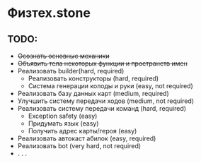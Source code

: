 # Физтех.stone

## TODO:
 * ~~Осознать основные механики~~
 * ~~Объявить тела некоторых функции и пространств имен~~
 * Реализовать builder(hard, required)
     * Реализовать конструкторы (hard, required)
     * Система генерации колоды и руки (easy, not required)
 * Реализовать базу данных карт (medium, required)
 * Улучшить систему передачи ходов (medium, not required)
 * Реализовать систему передачи команд (hard, required)
     * Exception safety (easy)
     * Придумать язык (easy)
     * Получить адрес карты/героя (easy)
 * Реализовать автокаст абилок (easy, required) 
 * Реализовать bot (very hard, not required)
 * . . .
    

